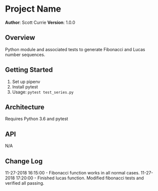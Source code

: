 # Project Name

**Author**: Scott Currie
**Version**: 1.0.0

## Overview
Python module and associated tests to generate Fibonacci and Lucas number sequences.

## Getting Started
1. Set up pipenv
2. Install pytest
3. Usage: `pytest test_series.py`

## Architecture
Requires Python 3.6 and pytest

## API
N/A

## Change Log
11-27-2018 16:15:00 - Fibonacci function works in all normal cases.
11-27-2018 17:20:00 - Finished lucas function. Modified fibonacci tests and verified all passing.

